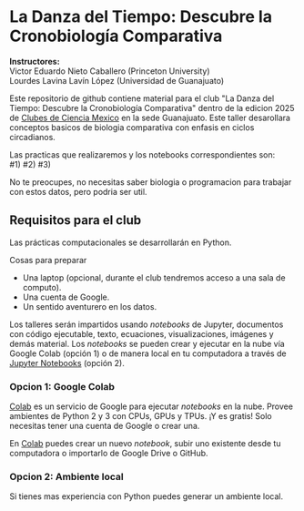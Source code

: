 # La Danza del Tiempo: Descubre la Cronobiología Comparativa

**Instructores:** <br/>
Victor Eduardo Nieto Caballero (Princeton University) <br/>
Lourdes Lavina Lavín López (Universidad de Guanajuato)

Este repositorio de github contiene material para el club "La Danza del Tiempo: Descubre la Cronobiología Comparativa" dentro de la edicion 2025 de [Clubes de Ciencia Mexico]([www.riiaa.org](https://clubesdeciencia.mx/clubes-2025/)) en la sede Guanajuato.
Este taller desarollara conceptos basicos de biologia comparativa con enfasis en ciclos circadianos. 

Las practicas que realizaremos y los notebooks correspondientes son:<br/>
#1)
#2)
#3)

No te preocupes, no necesitas saber biologia o programacion para trabajar con estos datos, pero podria ser util. 

## Requisitos para el club

Las prácticas computacionales se desarrollarán en Python.

Cosas para preparar
* Una laptop (opcional, durante el club tendremos acceso a una sala de computo).
* Una cuenta de Google.
* Un sentido aventurero en los datos.

Los talleres serán impartidos usando *notebooks* de Jupyter, documentos con código ejecutable, texto, ecuaciones, visualizaciones, imágenes y demás material. Los *notebooks* se pueden crear y ejecutar en la nube vía Google Colab (opción 1) o de manera local en tu computadora a través de [Jupyter Notebooks](https://jupyter.org/) (opción 2).

### Opcion 1: Google Colab
[Colab](https://colab.research.google.com) es un servicio de Google para ejecutar *notebooks* en la nube. Provee ambientes de Python 2 y 3 con CPUs, GPUs y TPUs. ¡Y es gratis! Solo necesitas tener una cuenta de Google o crear una.

En [Colab](https://colab.research.google.com) puedes crear un nuevo *notebook*, subir uno existente desde tu computadora o importarlo de Google Drive o GitHub.

### Opcion 2: Ambiente local
Si tienes mas experiencia con Python puedes generar un ambiente local.


